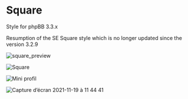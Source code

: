 # Square
Style for phpBB 3.3.x

Resumption of the SE Square style which is no longer updated since the version 3.2.9

![square_preview](https://user-images.githubusercontent.com/62480197/218807728-26c0ddb3-f824-4e81-b8b1-2bf6bdb77060.png)

![Square](https://user-images.githubusercontent.com/62480197/142611048-ea56b7dd-0d88-47da-87ab-d2acc6dec88c.png)

![Mini profil](https://user-images.githubusercontent.com/62480197/142611100-d434aba1-3ba4-4e5f-a421-9b76a757059c.png)

![Capture d’écran 2021-11-19 à 11 44 41](https://user-images.githubusercontent.com/62480197/142611134-2b11283a-db8c-4547-b621-31cf073ecc1a.png)

